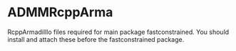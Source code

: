 # ADMMRcppArma
RcppArmadilllo files required for main package fastconstrained. You should install and attach these before the fastconstrained package.
